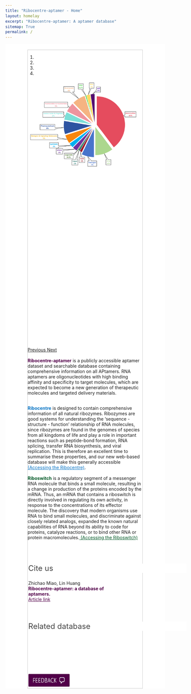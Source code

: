 ```yaml
---
title: "Ribocentre-aptamer - Home"
layout: homelay
excerpt: "Ribocentre-aptamer: A aptamer database"
sitemap: True
permalink: /
---
```

<html lang="zh-cn">
<head>
<meta charset="utf-8"> 

<style>
  button, input, optgroup, select, textarea {
    color: #ffffff;
    font: inherit;
    font-weight: bold;
    margin: 0;
}
  .header_box {
    display: block;
    /* padding: 10px; */
    font-size: 24px;
    /* margin-right: 100px; */
    /* text-align: left; */
    background-color: #ffffff;
    text-decoration: none;
    border-radius: 1px;
    width: 500px;
    /* height: 50px; */
    border-width: 1px 1px 2px 1px;
    /* border-style: solid solid solid solid; */
    border-color: #ffffff #ffffff #ffffff #ffffff;
}
  .box_style{
    background: #ffffff;
  }
  .wrapper {
    display: block;
    position: relative;
    width: 100%; /*大边框的大小*/
    margin: 0;
    padding: 0;
    text-align: left;
    word-wrap: break-word;
    }
  .sectiontitle {
    display: block;
    max-width: 100%;
    margin: 0 auto ;
    text-align: left;
    background :#fff;
    }
  body {
    padding-top: 0px;
  }
  .well {
    max-width: 72%;
    margin: 0 auto;
    border-top: 3px solid black;
    }
  .smallwell {
    max-width: 100%;
    margin: 0 auto;
    border-top: 3px solid black;
    }
 
  .left-aligned {
  text-align: left;
}
   img{
    margin: 0 0 0 0; 
    border-radius: 0%; }
</style>
</head>

<body>
 
<div class="wrapper box_style" ><!-- 整个边框 -->
<br>
  <div class="well" style="border: 1px solid #C9C9C9; background-color: #fff;"> 
    <section class="sectiontitle"> 
    <!--h1 class="post-title" itemprop="name headline"><strong>Welcome to Ribocentre-aptamer</strong></h1-->
    <div>
    <div markdown="0" id="carousel" class="carousel slide" data-ride="carousel" data-interval="4000" data-pause="hover" >
    <!-- Menu -->
    <ol class="carousel-indicators"> 
        <li data-target="#carousel" data-slide-to="0" class="active"></li>
        <li data-target="#carousel" data-slide-to="1"></li>
        <li data-target="#carousel" data-slide-to="2"></li>
        <li data-target="#carousel" data-slide-to="3"></li>
    </ol>
    <!-- Items -->
    <div class="carousel-inner" markdown="0">
         <div class="item active">
            <img src="/images/home_page/home_page1.svg" alt="Slide 1" style=" width:700px; object-fit: cover;border-radius:0%;display: block; margin: 0 auto;"/>
        </div>
        <div class="item ">
            <img src="/images/home_page/home_page2.svg" alt="Slide 1" style=" width:700px; object-fit: cover;border-radius:0%;display: block; margin: 0 auto;"/>
        </div>
        <div class="item">
            <img src="/images/home_page/home_page3.svg" alt="Slide 2" style=" width:700px; object-fit: cover;border-radius:0%;display: block; margin: 0 auto;"/>
        </div>
        <!--div class="item">
            <img src="/images/home_page/home_page_picture4.svg" alt="Slide 3" style="width:1000px; object-fit: cover;border-radius:0%;display: block; margin: 0 auto;"/>
        </div>
        <div class="item">
            <img src="/images/home_page/home_page_picture5.svg" alt="Slide 4" style=" width:1000px; object-fit: cover;border-radius:0%;display: block; margin: 0 auto;"/>
        </div>
        <div class="item">
            <img src="/images/home_page/home_page_picture6.svg" alt="Slide 4" style=" width:1000px; object-fit: cover;border-radius:0%;display: block; margin: 0 auto;"/>
        </div-->
    </div>
  <a class="left carousel-control" href="#carousel" role="button" data-slide="prev">
    <span class="glyphicon glyphicon-chevron-left" aria-hidden="true"></span>
    <span class="sr-only">Previous</span>
  </a>
  <a class="right carousel-control" href="#carousel" role="button" data-slide="next">
    <span class="glyphicon glyphicon-chevron-right" aria-hidden="true"></span>
    <span class="sr-only">Next</span>
  </a>
</div>
<br>
<strong style="color:#520049;font-weight: bold">Ribocentre-aptamer</strong>  is a publicly accessible aptamer dataset and searchable database containing comprehensive information on all APtamers. RNA aptamers are oligonucleotides with high binding affinity and specificity to target molecules, which are expected to become a new generation of therapeutic molecules and targeted delivery materials.
<br><br>

<strong style="color:#0874c4;font-weight: bold">Ribocentre</strong>  is designed to contain comprehensive information of all natural ribozymes. Ribozymes are good systems for understanding the ‘sequence - structure - function’ relationship of RNA molecules, since ribozymes are found in the genomes of species from all kingdoms of life and play a role in important reactions such as peptide-bond formation, RNA splicing, transfer RNA biosynthesis, and viral replication. This is therefore an excellent time to summarise these properties, and our new web-based database will make this generally accessible<a href="https://www.ribocentre.org/" target="_blank" style="color:#0874c4" > (Accessing the Ribocentre)</a>.
<br><br>
<strong style="color:#005826;font-weight: bold">Riboswitch</strong>  is a regulatory segment of a messenger RNA molecule that binds a small molecule, resulting in a change in production of the proteins encoded by the mRNA. Thus, an mRNA that contains a riboswitch is directly involved in regulating its own activity, in response to the concentrations of its effector molecule. The discovery that modern organisms use RNA to bind small molecules, and discriminate against closely related analogs, expanded the known natural capabilities of RNA beyond its ability to code for proteins, catalyze reactions, or to bind other RNA or protein macromolecules.<a href="https://riboswitch.ribocentre.org/" target="_blank" style="color:#005826" > (Accessing the Riboswitch)</a>
</div>
<br>
<br>
       

<div class="sectiontitle" style="border: 2px solid #ffffff; background-color: #fff; border-radius:9px;">
<p class="header_box" style="color:#444444">Cite us</p>
<div class="left-aligned" style="width: 82%;">
Zhichao Miao, Lin Huang <br>
<strong style="color:#520049;font-weight: bold">Ribocentre-aptamer: a database of aptamers.</strong><br>
<a href="https://pubmed.ncbi.nlm.nih.gov/37855663/" target="_blank" style="color:#520049" >Article link</a>
</div>
</div>
<br>
<br>


<div class="sectiontitle" style="border: 2px solid #ffffff; background-color: #fff; border-radius:9px;">
<p class="header_box" style="color:#444444">Related database</p>
<div class="left-aligned" style="width: 82%;">
<a href="https://www.ribocentre.org/" target="_blank"><img src="/images/ribocentre.svg" alt="drawing" style="width:110px;margin:0 auto;"></a>
<a href="https://riboswitch.ribocentre.org/" target="_blank"><img src="/images/riboswitch.svg" alt="drawing" style="width:110px;margin:0 auto;"></a>
</div>
</div>
<br>
<br>
<br>


<div class="sectiontitle" style="border: 2px solid #ffffff; background-color: #fff; border-radius:9px;">
<!--p class="header_box" style="color:#444444">Feedback</p-->
<div class="left-aligned" style="width: 82%;">
<a href="https://aptamer.ribocentre.org/helps/" target="_blank"><img src="/images/Feedback.png" alt="drawing" style="width:130px;height: 40px;margin:0 auto;"></a>
</div>
</div>



<script>
        // 打开弹窗
        function openPopup() {
            var popup = document.getElementById('myPopup');
            popup.style.display = 'block';
        }

        // 关闭弹窗
        function closePopup() {
            var popup = document.getElementById('myPopup');
            popup.style.display = 'none';
        }

        // 页面加载完成后自动打开弹窗
        window.onload = function() {
            openPopup();
        };
        function openLink(linkId) {
        // 根据 linkId 参数获取链接元素
        const linkElement = document.getElementById(linkId);
        // 点击链接
        linkElement.click();
    }
    </script>














  
 






